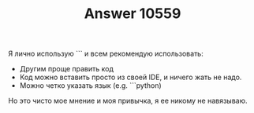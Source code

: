 ﻿---
title: "Answer 10559"
se.owner.user_id: 337540
se.owner.display_name: "Victor VosMottor thanks Monica"
se.owner.link: "https://ru.meta.stackoverflow.com/users/337540/victor-vosmottor-thanks-monica"
se.answer_id: 10559
se.question_id: 10558
se.post_type: answer
se.is_accepted: True
---
<p>Я лично использую ``` и всем рекомендую использовать:</p>
<ul>
<li>Другим проще править код</li>
<li>Код можно вставить просто из своей IDE, и ничего жать не надо.</li>
<li>Можно четко указать язык (e.g. ```python)</li>
</ul>
<p>Но это чисто мое мнение и моя привычка, я ее никому не навязываю.</p>
